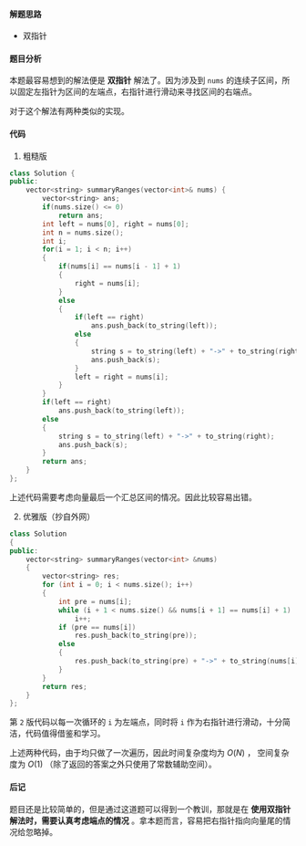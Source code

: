 <!--
 * @Description: 
 * @Author: Hongyang_Yang
 * @Date: 2021-01-10 16:50:56
 * @LastEditors: Hongyang_Yang
 * @LastEditTime: 2021-01-10 17:13:13
-->

#### 解题思路
- 双指针

#### 题目分析
本题最容易想到的解法便是 **双指针** 解法了。因为涉及到 `nums` 的连续子区间，所以固定左指针为区间的左端点，右指针进行滑动来寻找区间的右端点。

对于这个解法有两种类似的实现。

#### 代码
1. 粗糙版

```cpp []
class Solution {
public:
    vector<string> summaryRanges(vector<int>& nums) {
        vector<string> ans;
        if(nums.size() <= 0)
            return ans;
        int left = nums[0], right = nums[0]; 
        int n = nums.size();
        int i;
        for(i = 1; i < n; i++)
        {
            if(nums[i] == nums[i - 1] + 1)
            {
                right = nums[i];
            }
            else 
            {
                if(left == right)
                    ans.push_back(to_string(left));
                else 
                {
                    string s = to_string(left) + "->" + to_string(right);
                    ans.push_back(s);
                }
                left = right = nums[i];
            }
        }
        if(left == right)
            ans.push_back(to_string(left));
        else 
        {
            string s = to_string(left) + "->" + to_string(right);
            ans.push_back(s);
        }
        return ans;
    }
};
```
上述代码需要考虑向量最后一个汇总区间的情况。因此比较容易出错。

2. 优雅版（抄自外网）

```cpp []
class Solution
{
public:
    vector<string> summaryRanges(vector<int> &nums)
    {
        vector<string> res;
        for (int i = 0; i < nums.size(); i++)
        {
            int pre = nums[i];
            while (i + 1 < nums.size() && nums[i + 1] == nums[i] + 1)
                i++;
            if (pre == nums[i])
                res.push_back(to_string(pre));
            else
            {
                res.push_back(to_string(pre) + "->" + to_string(nums[i]));
            }
        }
        return res;
    }
};
```
第 `2` 版代码以每一次循环的 `i` 为左端点，同时将 `i` 作为右指针进行滑动，十分简洁，代码值得借鉴和学习。

上述两种代码，由于均只做了一次遍历，因此时间复杂度均为 $O(N)$ ， 空间复杂度为 $O(1)$ （除了返回的答案之外只使用了常数辅助空间）。

#### 后记
题目还是比较简单的，但是通过这道题可以得到一个教训，那就是在 **使用双指针解法时，需要认真考虑端点的情况** 。拿本题而言，容易把右指针指向向量尾的情况给忽略掉。